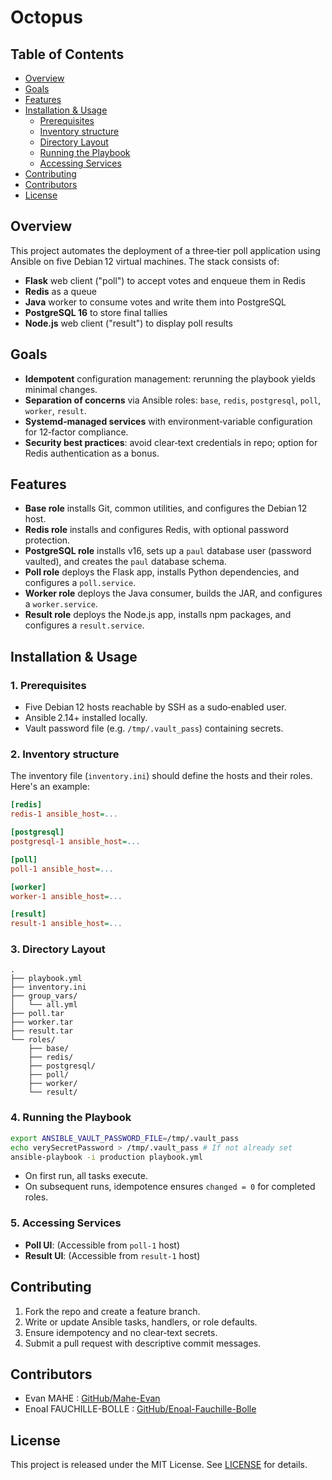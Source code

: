 # Octopus

## Table of Contents

- [Overview](#overview)
- [Goals](#goals)
- [Features](#features)
- [Installation & Usage](#installation--usage)
  - [Prerequisites](#1-prerequisites)
  - [Inventory structure](#2-inventory-structure)
  - [Directory Layout](#3-directory-layout)
  - [Running the Playbook](#4-running-the-playbook)
  - [Accessing Services](#5-accessing-services)
- [Contributing](#contributing)
- [Contributors](#contributors)
- [License](#license)

## Overview

This project automates the deployment of a three‑tier poll application using Ansible on five Debian 12 virtual machines. The stack consists of:

* **Flask** web client ("poll") to accept votes and enqueue them in Redis
* **Redis** as a queue
* **Java** worker to consume votes and write them into PostgreSQL
* **PostgreSQL 16** to store final tallies
* **Node.js** web client ("result") to display poll results

## Goals

* **Idempotent** configuration management: rerunning the playbook yields minimal changes.
* **Separation of concerns** via Ansible roles: `base`, `redis`, `postgresql`, `poll`, `worker`, `result`.
* **Systemd‑managed services** with environment‑variable configuration for 12‑factor compliance.
* **Security best practices**: avoid clear‑text credentials in repo; option for Redis authentication as a bonus.

## Features

* **Base role** installs Git, common utilities, and configures the Debian 12 host.
* **Redis role** installs and configures Redis, with optional password protection.
* **PostgreSQL role** installs v16, sets up a `paul` database user (password vaulted), and creates the `paul` database schema.
* **Poll role** deploys the Flask app, installs Python dependencies, and configures a `poll.service`.
* **Worker role** deploys the Java consumer, builds the JAR, and configures a `worker.service`.
* **Result role** deploys the Node.js app, installs npm packages, and configures a `result.service`.

## Installation & Usage

### 1. Prerequisites

   * Five Debian 12 hosts reachable by SSH as a sudo‑enabled user.
   * Ansible 2.14+ installed locally.
   * Vault password file (e.g. `/tmp/.vault_pass`) containing secrets.

### 2. Inventory structure

   The inventory file (`inventory.ini`) should define the hosts and their roles. Here's an example:

   ```ini
   [redis]
   redis-1 ansible_host=...

   [postgresql]
   postgresql-1 ansible_host=...

   [poll]
   poll-1 ansible_host=...

   [worker]
   worker-1 ansible_host=...

   [result]
   result-1 ansible_host=...
   ```

### 3. Directory Layout

   ```
   .
   ├── playbook.yml
   ├── inventory.ini
   ├── group_vars/
   │   └── all.yml
   ├── poll.tar
   ├── worker.tar
   ├── result.tar
   └── roles/
       ├── base/
       ├── redis/
       ├── postgresql/
       ├── poll/
       ├── worker/
       └── result/
   ```

### 4. Running the Playbook

   ```bash
   export ANSIBLE_VAULT_PASSWORD_FILE=/tmp/.vault_pass
   echo verySecretPassword > /tmp/.vault_pass # If not already set
   ansible-playbook -i production playbook.yml
   ```

   * On first run, all tasks execute.
   * On subsequent runs, idempotence ensures `changed = 0` for completed roles.

### 5. Accessing Services

   * **Poll UI**: (Accessible from `poll-1` host)
   * **Result UI**: (Accessible from `result-1` host)

## Contributing

1. Fork the repo and create a feature branch.
2. Write or update Ansible tasks, handlers, or role defaults.
3. Ensure idempotency and no clear‑text secrets.
4. Submit a pull request with descriptive commit messages.

## Contributors

- Evan MAHE : [GitHub/Mahe-Evan](https://github.com/Mahe-Evan)
- Enoal FAUCHILLE-BOLLE : [GitHub/Enoal-Fauchille-Bolle](https://github.com/Enoal-Fauchille-Bolle)

## License

This project is released under the MIT License. See [LICENSE](LICENSE) for details.
